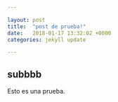 ```yaml
---

layout: post
title:  "post de prueba!"
date:   2018-01-17 13:32:02 +0000
categories: jekyll update

---
```

## subbbb
Esto es una prueba.